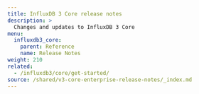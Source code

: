 ```yaml
---
title: InfluxDB 3 Core release notes
description: >
  Changes and updates to InfluxDB 3 Core
menu:
  influxdb3_core:
    parent: Reference
    name: Release Notes
weight: 210
related:
  - /influxdb3/core/get-started/
source: /shared/v3-core-enterprise-release-notes/_index.md
---
```


<!--
//SOURCE content/shared/v3-core-enterprise-release-notes/_index.md
-->